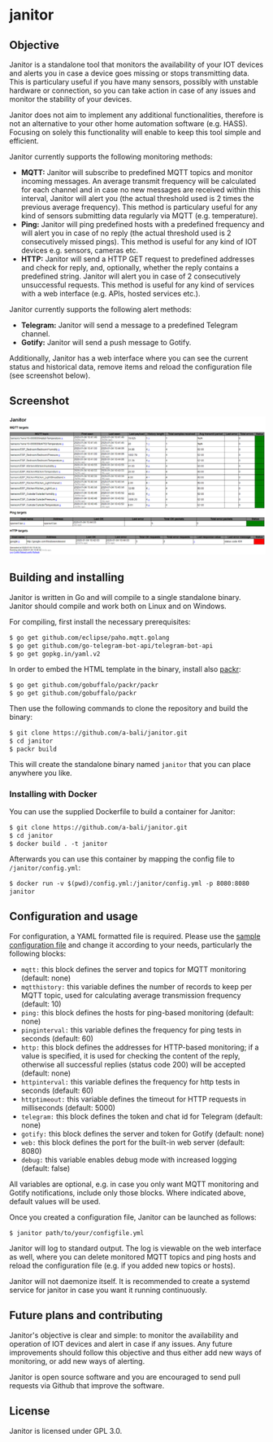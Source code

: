 # janitor
## Objective
Janitor is a standalone tool that monitors the availability of your IOT devices and alerts you in case a device goes missing or stops transmitting data. This is particulary useful if you have many sensors, possibly with unstable hardware or connection, so you can take action in case of any issues and monitor the stability of your devices.

Janitor does not aim to implement any additional functionalities, therefore is not an alternative to your other home automation software (e.g. HASS). Focusing on solely this functionality will enable to keep this tool simple and efficient.

Janitor currently supports the following monitoring methods:
* **MQTT:** Janitor will subscribe to predefined MQTT topics and monitor incoming messages. An average transmit frequency will be calculated for each channel and in case no new messages are received within this interval, Janitor will alert you (the actual threshold used is 2 times the previous average frequency). This method is particulary useful for any kind of sensors submitting data regularly via MQTT (e.g. temperature).
* **Ping:** Janitor will ping predefined hosts with a predefined frequency and will alert you in case of no reply (the actual threshold used is 2 consecutively missed pings). This method is useful for any kind of IOT devices e.g. sensors, cameras etc.
* **HTTP:** Janitor will send a HTTP GET request to predefined addresses and check for reply, and, optionally, whether the reply contains a predefined string. Janitor will alert you in case of 2 consecutively unsuccessful requests. This method is useful for any kind of services with a web interface (e.g. APIs, hosted services etc.).

Janitor currently supports the following alert methods:
* **Telegram:** Janitor will send a message to a predefined Telegram channel.
* **Gotify:** Janitor will send a push message to Gotify.

Additionally, Janitor has a web interface where you can see the current status and historical data, remove items and reload the configuration file (see screenshot below).

## Screenshot
![Screenshot](docs/screenshot.png)

## Building and installing

Janitor is written in Go and will compile to a single standalone binary. Janitor should compile and work both on Linux and on Windows.

For compiling, first install the necessary prerequisites:

    $ go get github.com/eclipse/paho.mqtt.golang
    $ go get github.com/go-telegram-bot-api/telegram-bot-api
    $ go get gopkg.in/yaml.v2

In order to embed the HTML template in the binary, install also [packr](https://github.com/gobuffalo/packr):

    $ go get github.com/gobuffalo/packr/packr
    $ go get github.com/gobuffalo/packr

Then use the following commands to clone the repository and build the binary:

    $ git clone https://github.com/a-bali/janitor.git
    $ cd janitor
    $ packr build

This will create the standalone binary named `janitor` that you can place anywhere you like.

### Installing with Docker

You can use the supplied Dockerfile to build a container for Janitor:

    $ git clone https://github.com/a-bali/janitor.git
    $ cd janitor
    $ docker build . -t janitor

Afterwards you can use this container by mapping the config file to `/janitor/config.yml`:

    $ docker run -v $(pwd)/config.yml:/janitor/config.yml -p 8080:8080 janitor

## Configuration and usage

For configuration, a YAML formatted file is required. Please use the [sample configuration file](config.yml) and change it according to your needs, particularly the following blocks:
* `mqtt:` this block defines the server and topics for MQTT monitoring (default: none)
* `mqtthistory:` this variable defines the number of records to keep per MQTT topic, used for calculating average transmission frequency (default: 10)
* `ping:` this block defines the hosts for ping-based monitoring (default: none)
* `pinginterval:` this variable defines the frequency for ping tests in seconds (default: 60)
* `http:` this block defines the addresses for HTTP-based monitoring; if a value is specified, it is used for checking the content of the reply, otherwise all successful replies (status code 200) will be accepted (default: none)
* `httpinterval:` this variable defines the frequency for http tests in seconds (default: 60)
* `httptimeout:` this variable defines the timeout for HTTP requests in milliseconds (default: 5000)
* `telegram:` this block defines the token and chat id for Telegram (default: none)
* `gotify:` this block defines the server and token for Gotify (default: none)
* `web:` this block defines the port for the built-in web server (default: 8080)
* `debug:` this variable enables debug mode with increased logging (default: false)

All variables are optional, e.g. in case you only want MQTT monitoring and Gotify notifications, include only those blocks. Where indicated above, default values will be used.

Once you created a configuration file, Janitor can be launched as follows:

    $ janitor path/to/your/configfile.yml

Janitor will log to standard output. The log is viewable on the web interface as well, where you can delete monitored MQTT topics and ping hosts and reload the configuration file (e.g. if you added new topics or hosts). 

Janitor will not daemonize itself. It is recommended to create a systemd service for janitor in case you want it running continuously.

## Future plans and contributing

Janitor's objective is clear and simple: to monitor the availability and operation of IOT devices and alert in case if any issues. Any future improvements should follow this objective and thus either add new ways of monitoring, or add new ways of alerting.

Janitor is open source software and you are encouraged to send pull requests via Github that improve the software.

## License

Janitor is licensed under GPL 3.0.
